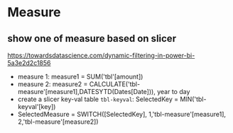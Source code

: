 # Measure

## show one of measure based on slicer
https://towardsdatascience.com/dynamic-filtering-in-power-bi-5a3e2d2c1856

- measure 1: measure1 = SUM('tbl'[amount])
- measure 2: measure2 = CALCULATE('tbl-measure'[measure1],DATESYTD(Dates[Date])), year to day
- create a slicer key-val table `tbl-keyval`: SelectedKey = MIN('tbl-keyval'[key])
- SelectedMeasure = SWITCH([SelectedKey], 1,'tbl-measure'[measure1], 2,'tbl-measure'[measure2])
